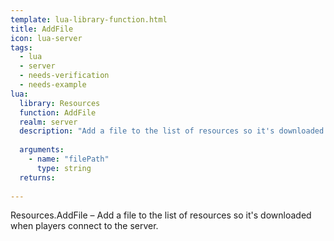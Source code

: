 ```yaml
---
template: lua-library-function.html
title: AddFile
icon: lua-server
tags:
  - lua
  - server
  - needs-verification
  - needs-example
lua:
  library: Resources
  function: AddFile
  realm: server
  description: "Add a file to the list of resources so it's downloaded when players connect to the server."
  
  arguments:
    - name: "filePath"
      type: string
  returns:
    
---
```


<div class="lua__search__keywords">
Resources.AddFile &#x2013; Add a file to the list of resources so it's downloaded when players connect to the server.
</div>
